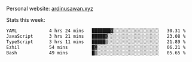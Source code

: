 Personal website: [ardinusawan.xyz](https://ardinusawan.xyz)

Stats this week:
<!--START_SECTION:waka-->

```txt
YAML            4 hrs 24 mins   ███████▓░░░░░░░░░░░░░░░░░   30.31 %
JavaScript      3 hrs 21 mins   █████▓░░░░░░░░░░░░░░░░░░░   23.08 %
TypeScript      3 hrs 11 mins   █████▒░░░░░░░░░░░░░░░░░░░   21.89 %
Ezhil           54 mins         █▓░░░░░░░░░░░░░░░░░░░░░░░   06.21 %
Bash            49 mins         █▒░░░░░░░░░░░░░░░░░░░░░░░   05.65 %
```

<!--END_SECTION:waka-->
